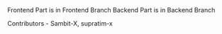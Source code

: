 Frontend Part is in Frontend Branch
Backend Part is in Backend Branch

Contributors - Sambit-X, supratim-x
